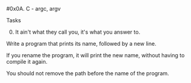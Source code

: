 #0x0A. C - argc, argv

Tasks

0. It ain't what they call you, it's what you answer to.

Write a program that prints its name, followed by a new line.

If you rename the program, it will print the new name, without having to compile it again.

You should not remove the path before the name of the program.
